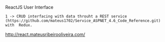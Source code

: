 ReactJS User Interface


	1 -> CRUD interfacing with data throuht a REST service (https://github.com/mateus1702/Service_ASPNET_4.6_Code_Reference.git) with  Redux.
	
http://react.mateusribeirooliveira.com/

